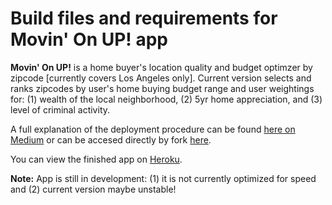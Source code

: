 # Build files and requirements for Movin' On UP! app

**Movin' On UP!** is a home buyer's location quality and budget optimzer by zipcode [currently covers Los Angeles only]. Current version selects and ranks zipcodes by user's home buying budget range and user weightings for: (1) wealth of the local neighborhood, (2) 5yr home appreciation, and (3) level of criminal activity.

A full explanation of the deployment procedure can be found [here on Medium](https://medium.com/@austinlasseter/how-to-deploy-a-simple-plotly-dash-app-to-heroku-622a2216eb73) or can be accesed directly by fork [here](https://github.com/austinlasseter/flying-dog-beers).

You can view the finished app on [Heroku](https://movin-on-up1.herokuapp.com/).


**Note:** App is still in development: (1) it is not currently optimized for speed and (2) current version maybe unstable!
